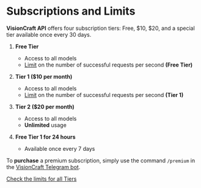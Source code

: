 # Subscriptions and Limits

**VisionCraft API** offers four subscription tiers: Free, $10, $20, and a special tier available once every 30 days.

1. **Free Tier**
   * Access to all models
   * [Limit](https://api.visioncraft.top/limits) on the number of successful requests per second **(Free Tier)**

2. **Tier 1 ($10 per month)**
   * Access to all models
   * [Limit](https://api.visioncraft.top/limits) on the number of successful requests per second **(Tier 1)**

3. **Tier 2 ($20 per month)**
   * Access to all models
   * **Unlimited** usage

4. **Free Tier 1 for 24 hours**
   * Available once every 7 days

To **purchase** a premium subscription, simply use the command `/premium` in the [VisionCraft Telegram bot](https://t.me/VisionCraft_bot).

[Check the limits for all Tiers](https://api.visioncraft.top/limits)